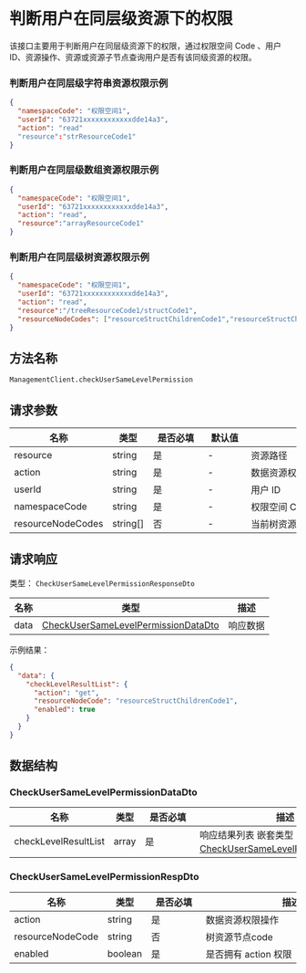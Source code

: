 # 判断用户在同层级资源下的权限

<!--
  警告⚠️：
  不要直接修改该文档，
  https://github.com/Authing/authing-docs-factory
  使用该项目进行生成
-->

<LastUpdated />

该接口主要用于判断用户在同层级资源下的权限，通过权限空间 Code 、用户 ID、资源操作、资源或资源子节点查询用户是否有该同级资源的权限。
  
### 判断用户在同层级字符串资源权限示例

```json
{
  "namespaceCode": "权限空间1",
  "userId": "63721xxxxxxxxxxxxdde14a3",
  "action": "read"
  "resource":"strResourceCode1"
}
```

### 判断用户在同层级数组资源权限示例

```json
{
  "namespaceCode": "权限空间1",
  "userId": "63721xxxxxxxxxxxxdde14a3",
  "action": "read",
  "resource":"arrayResourceCode1"
}
```

### 判断用户在同层级树资源权限示例

```json
{
  "namespaceCode": "权限空间1",
  "userId": "63721xxxxxxxxxxxxdde14a3",
  "action": "read",
  "resource":"/treeResourceCode1/structCode1",
  "resourceNodeCodes": ["resourceStructChildrenCode1","resourceStructChildrenCode2","resourceStructChildrenCode3"]
}
```
  

## 方法名称

`ManagementClient.checkUserSameLevelPermission`

## 请求参数

| 名称 | 类型 | <div style="width:80px">是否必填</div> | <div style="width:60px">默认值</div> | <div style="width:300px">描述</div> | <div style="width:200px">示例值</div> |
| ---- | ---- | ---- | ---- | ---- | ---- |
| resource | string | 是 | - | 资源路径  | `/treeResourceCode1/structCode1` |
| action | string | 是 | - | 数据资源权限操作  | `read` |
| userId | string | 是 | - | 用户 ID  | `63721xxxxxxxxxxxxdde14a3` |
| namespaceCode | string | 是 | - | 权限空间 Code  | `权限空间1` |
| resourceNodeCodes | string[] | 否 | - | 当前树资源路径子节点code  | `["resourceStructChildrenCode1","resourceStructChildrenCode2","resourceStructChildrenCode3"]` |




## 请求响应

类型： `CheckUserSameLevelPermissionResponseDto`

| 名称 | 类型 | 描述 |
| ---- | ---- | ---- |
| data | <a href="#CheckUserSameLevelPermissionDataDto">CheckUserSameLevelPermissionDataDto</a> | 响应数据 |



示例结果：

```json
{
  "data": {
    "checkLevelResultList": {
      "action": "get",
      "resourceNodeCode": "resourceStructChildrenCode1",
      "enabled": true
    }
  }
}
```

## 数据结构


### <a id="CheckUserSameLevelPermissionDataDto"></a> CheckUserSameLevelPermissionDataDto

| 名称 | 类型 | <div style="width:80px">是否必填</div> | <div style="width:300px">描述</div> | <div style="width:200px">示例值</div> |
| ---- |  ---- | ---- | ---- | ---- |
| checkLevelResultList | array | 是 | 响应结果列表 嵌套类型：<a href="#CheckUserSameLevelPermissionRespDto">CheckUserSameLevelPermissionRespDto</a>。  |  |


### <a id="CheckUserSameLevelPermissionRespDto"></a> CheckUserSameLevelPermissionRespDto

| 名称 | 类型 | <div style="width:80px">是否必填</div> | <div style="width:300px">描述</div> | <div style="width:200px">示例值</div> |
| ---- |  ---- | ---- | ---- | ---- |
| action | string | 是 | 数据资源权限操作   |  `get` |
| resourceNodeCode | string | 否 | 树资源节点code   |  `resourceStructChildrenCode1` |
| enabled | boolean | 是 | 是否拥有 action 权限   |  `true` |


